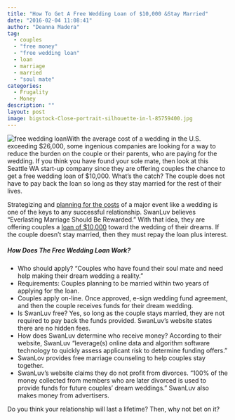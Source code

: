 ```yaml
---
title: "How To Get A Free Wedding Loan of $10,000 &Stay Married"
date: "2016-02-04 11:08:41"
author: "Deanna Madera"
tag:
  - couples
  - "free money"
  - "free wedding loan"
  - loan
  - marriage
  - married
  - "soul mate"
categories:
  - Frugality
  - Money
description: ""
layout: post
image: bigstock-Close-portrait-silhouette-in-l-85759400.jpg
---
```


![free wedding loan](http://moderntips.com/wp-content/uploads/2015/12/bigstock-Close-portrait-silhouette-in-l-85759400-1024x768.jpg)With the average cost of a wedding in the U.S. exceeding $26,000, some ingenious companies are looking for a way to reduce the burden on the couple or their parents, who are paying for the wedding. If you think you have found your sole mate, then look at this Seattle WA start-up company since they are offering couples the chance to get a free wedding loan of $10,000. What’s the catch? The couple does not have to pay back the loan so long as they stay married for the rest of their lives.

Strategizing and [planning for the costs](/how-to-plan-for-costs-for-every-age) of a major event like a wedding is one of the keys to any successful relationship. SwanLuv believes “Everlasting Marriage Should Be Rewarded.” With that idea, they are offering couples a [loan of $10,000](http://swanluv.com/) toward the wedding of their dreams. If the couple doesn’t stay married, then they must repay the loan plus interest.

##### How Does The Free Wedding Loan Work?

- Who should apply? “Couples who have found their soul mate and need help making their dream wedding a reality.”
- Requirements: Couples planning to be married within two years of applying for the loan.
- Couples apply on-line. Once approved, e-sign wedding fund agreement, and then the couple receives funds for their dream wedding.
- Is SwanLuv free? Yes, so long as the couple stays married, they are not required to pay back the funds provided. SwanLuv’s website states there are no hidden fees.
- How does SwanLuv determine who receive money? According to their website, SwanLuv “leverage(s) online data and algorithm software technology to quickly assess applicant risk to determine funding offers.”
- SwanLov provides free marriage counseling to help couples stay together.
- SwanLuv’s website claims they do not profit from divorces. “100% of the money collected from members who are later divorced is used to provide funds for future couples’ dream weddings.” SwanLuv also makes money from advertisers.

Do you think your relationship will last a lifetime? Then, why not bet on it?
